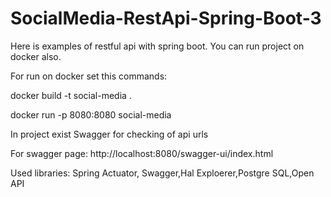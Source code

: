 # SocialMedia-RestApi-Spring-Boot-3
Here is examples of restful api with spring boot.
You can run project on docker also.

For run on docker set this commands:

docker build -t social-media .

docker run -p 8080:8080 social-media

In project exist Swagger for checking of api urls

For swagger page: http://localhost:8080/swagger-ui/index.html

Used libraries: Spring Actuator, Swagger,Hal Exploerer,Postgre SQL,Open API
